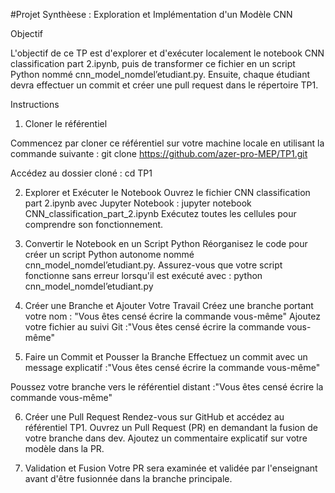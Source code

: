 #Projet Synthèese : Exploration et Implémentation d'un Modèle CNN

Objectif

L'objectif de ce TP est d'explorer et d'exécuter localement le notebook CNN classification part 2.ipynb, puis de transformer ce fichier en un script Python nommé cnn_model_nomdel’etudiant.py. Ensuite, chaque étudiant devra effectuer un commit et créer une pull request dans le répertoire TP1.

Instructions

1. Cloner le référentiel

Commencez par cloner ce référentiel sur votre machine locale en utilisant la commande suivante :
git clone https://github.com/azer-pro-MEP/TP1.git

Accédez au dossier cloné :
cd TP1

2. Explorer et Exécuter le Notebook
Ouvrez le fichier CNN classification part 2.ipynb avec Jupyter Notebook :
jupyter notebook CNN_classification_part_2.ipynb
Exécutez toutes les cellules pour comprendre son fonctionnement.

3. Convertir le Notebook en un Script Python
Réorganisez le code pour créer un script Python autonome nommé cnn_model_nomdel’etudiant.py.
Assurez-vous que votre script fonctionne sans erreur lorsqu'il est exécuté avec :
python cnn_model_nomdel’etudiant.py


4. Créer une Branche et Ajouter Votre Travail
Créez une branche portant votre nom : "Vous êtes censé écrire la commande vous-même"
Ajoutez votre fichier au suivi Git :"Vous êtes censé écrire la commande vous-même"

5. Faire un Commit et Pousser la Branche
Effectuez un commit avec un message explicatif :"Vous êtes censé écrire la commande vous-même"

Poussez votre branche vers le référentiel distant :"Vous êtes censé écrire la commande vous-même"

6. Créer une Pull Request
Rendez-vous sur GitHub et accédez au référentiel TP1.
Ouvrez un Pull Request (PR) en demandant la fusion de votre branche dans dev.
Ajoutez un commentaire explicatif sur votre modèle dans la PR.

7. Validation et Fusion
Votre PR sera examinée et validée par l'enseignant avant d'être fusionnée dans la branche principale.